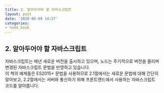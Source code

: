 ```yaml
---
title: 2. 알아두어야 할 자바스크립트
layout: post
date: '2020-06-09 14:27'
categories:
- node_book
---
```


## 2. 알아두어야 할 자바스크립트

자바스크립트는 매년 새로운 버전을 출시하고 있으며, 노드는 주기적으로 버전을 올리며 변경된 자바스크립트 문법을 반영하고 있습니다.  
이 책의 예제들은 ES2015+ 문법을 사용하므로 2.1절에서는 새로운 문법에 대해 간단히 알아보고, 2.2절에서는 서버와 통신하기 위해 프론트앤드에서 사용하는 자바스크립트 코드를 알아봅니다.